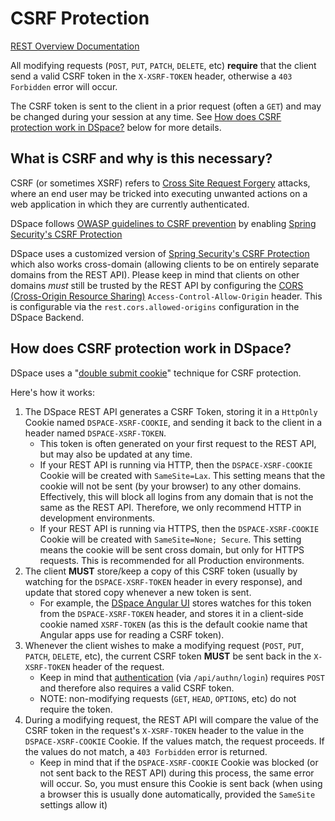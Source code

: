# CSRF Protection
[REST Overview Documentation](README.md)

All modifying requests (`POST`, `PUT`, `PATCH`, `DELETE`, etc) **require** that the client send a valid CSRF token
in the `X-XSRF-TOKEN` header, otherwise a `403 Forbidden` error will occur. 

The CSRF token is sent to the client in a prior request (often a `GET`) and may be changed during your session at any time.
See [How does CSRF protection work in DSpace?](#how-does-csrf-protection-work-in-dspace) below for more details.

## What is CSRF and why is this necessary?

CSRF (or sometimes XSRF) refers to [Cross Site Request Forgery](https://owasp.org/www-community/attacks/csrf) attacks, where
an end user may be tricked into executing unwanted actions on a web application in which they are currently authenticated.

DSpace follows [OWASP guidelines to CSRF prevention](https://cheatsheetseries.owasp.org/cheatsheets/Cross-Site_Request_Forgery_Prevention_Cheat_Sheet.html)
by enabling [Spring Security's CSRF Protection](https://docs.spring.io/spring-security/site/docs/current/reference/html5/#csrf)

DSpace uses a customized version of [Spring Security's CSRF Protection](https://docs.spring.io/spring-security/site/docs/current/reference/html5/#csrf)
which also works cross-domain (allowing clients to be on entirely separate domains from the REST API).
Please keep in mind that clients on other domains *must* still be trusted by the REST API by configuring the [CORS (Cross-Origin Resource Sharing)](https://developer.mozilla.org/en-US/docs/Web/HTTP/CORS)
`Access-Control-Allow-Origin` header. This is configurable via the `rest.cors.allowed-origins` configuration in the DSpace Backend.

## How does CSRF protection work in DSpace?

DSpace uses a "[double submit cookie](https://cheatsheetseries.owasp.org/cheatsheets/Cross-Site_Request_Forgery_Prevention_Cheat_Sheet.html#double-submit-cookie)"  technique for CSRF protection.

Here's how it works:

1. The DSpace REST API generates a CSRF Token, storing it in a `HttpOnly` Cookie named `DSPACE-XSRF-COOKIE`, and sending
it back to the client in a header named `DSPACE-XSRF-TOKEN`.
   * This token is often generated on your first request to the REST API, but may also
    be updated at any time.
   * If your REST API is running via HTTP, then the `DSPACE-XSRF-COOKIE` Cookie will be created with `SameSite=Lax`. This setting means that the cookie will not be sent (by your browser) to any other domains. Effectively, this will block all logins from any domain that is not the same as the REST API. Therefore, we only recommend HTTP in development environments.
   * If your REST API is running via HTTPS, then the `DSPACE-XSRF-COOKIE` Cookie will be created with `SameSite=None; Secure`. This setting means the cookie will be sent cross domain, but only for HTTPS requests. This is recommended for all Production environments.
2. The client **MUST** store/keep a copy of this CSRF token (usually by watching for the `DSPACE-XSRF-TOKEN` header in every response),
and update that stored copy whenever a new token is sent.
   * For example, the [DSpace Angular UI](https://github.com/DSpace/dspace-angular) stores watches for this token from the `DSPACE-XSRF-TOKEN` header, and stores it in a client-side cookie named `XSRF-TOKEN` (as this is the default cookie name that Angular apps use for reading a CSRF token).
3. Whenever the client wishes to make a modifying request (`POST`, `PUT`, `PATCH`, `DELETE`, etc), 
the current CSRF token **MUST** be sent back in the `X-XSRF-TOKEN` header of the request.
   * Keep in mind that [authentication](authentication.md) (via `/api/authn/login`) requires `POST` and therefore also requires a valid CSRF token.
   * NOTE: non-modifying requests (`GET`, `HEAD`, `OPTIONS`, etc) do not require the token.
4. During a modifying request, the REST API will compare the value of the CSRF token in the request's
`X-XSRF-TOKEN` header to the value in the `DSPACE-XSRF-COOKIE` Cookie. If the values match, the request proceeds.
If the values do not match, a `403 Forbidden` error is returned.
   * Keep in mind that if the `DSPACE-XSRF-COOKIE` Cookie was blocked (or not sent back to the REST API) during this process, the same error will occur. So, you must ensure this Cookie is sent back (when using a browser this is usually done automatically, provided the `SameSite` settings allow it)
